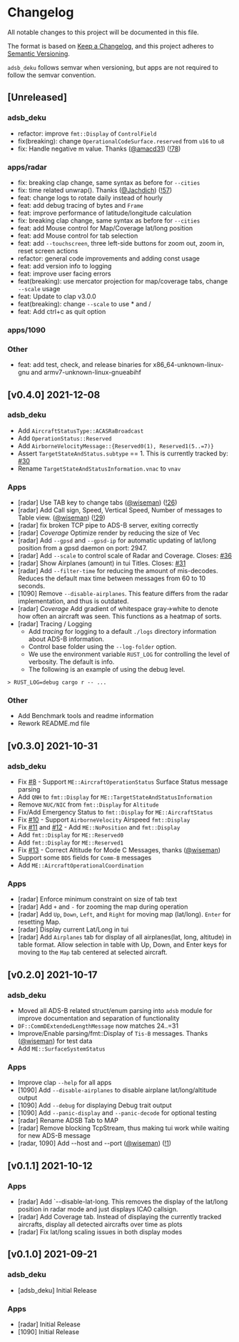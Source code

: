 # Changelog
All notable changes to this project will be documented in this file.

The format is based on [Keep a Changelog](https://keepachangelog.com/en/1.0.0/),
and this project adheres to [Semantic Versioning](https://semver.org/spec/v2.0.0.html).

`adsb_deku` follows semvar when versioning, but apps are not required to follow the semvar convention.

## [Unreleased]

### adsb_deku
- refactor: improve `fmt::Display` of `ControlField`
- fix(breaking): change `OperationalCodeSurface.reserved` from `u16` to `u8`
- fix: Handle negative m value. Thanks ([@amacd31](https://github.com/amacd31)) ([!78](https://github.com/rsadsb/adsb_deku/pull/78))

### apps/radar
- fix: breaking clap change, same syntax as before for `--cities`
- fix: time related unwrap(). Thanks ([@Jachdich](https://github.com/Jachdich)) ([!57](https://github.com/rsadsb/adsb_deku/pull/57))
- feat: change logs to rotate daily instead of hourly
- feat: add debug tracing of bytes and `Frame`
- feat: improve performance of latitude/longitude calculation
- fix: breaking clap change, same syntax as before for `--cities`
- feat: add Mouse control for Map/Coverage lat/long position
- feat: add Mouse control for tab selection
- feat: add `--touchscreen`, three left-side buttons for zoom out, zoom in, reset screen actions
- refactor: general code improvements and adding const usage
- feat: add version info to logging
- feat: improve user facing errors
- feat(breaking): use mercator projection for map/coverage tabs, change `--scale` usage
- feat: Update to clap v3.0.0
- feat(breaking): change `--scale` to use * and /
- feat: Add ctrl+c as quit option

### apps/1090

### Other
- feat: add test, check, and release binaries for x86_64-unknown-linux-gnu and armv7-unknown-linux-gnueabihf

## [v0.4.0] 2021-12-08
### adsb_deku
- Add `AircraftStatusType::ACASRaBroadcast`
- Add `OperationStatus::Reserved`
- Add `AirborneVelocityMessage::{Reserved0(1), Reserved1(5..=7)}`
- Assert `TargetStateAndStatus.subtype` == 1. This is currently tracked by: [#30](https://github.com/wcampbell0x2a/adsb_deku/issues/30)
- Rename `TargetStateAndStatusInformation.vnac` to `vnav`

### Apps
- [radar] Use TAB key to change tabs ([@wiseman](https://github.com/wiseman)) ([!26](https://github.com/wcampbell0x2a/adsb_deku/pull/26))
- [radar] Add Call sign, Speed, Vertical Speed, Number of messages to Table view. ([@wiseman](https://github.com/wiseman)) ([!29](https://github.com/wcampbell0x2a/adsb_deku/pull/29))
- [radar] fix broken TCP pipe to ADS-B server, exiting correctly
- [radar] *Coverage* Optimize render by reducing the size of Vec
- [radar] Add `--gpsd` and `--gpsd-ip` for automatic updating of lat/long position from a gpsd daemon on port: 2947.
- [radar] Add `--scale` to control scale of Radar and Coverage. Closes: [#36](https://github.com/wcampbell0x2a/adsb_deku/issues/36)
- [radar] Show Airplanes (amount) in tui Titles. Closes: [#31](https://github.com/wcampbell0x2a/adsb_deku/issues/31)
- [radar] Add `--filter-time` for reducing the amount of mis-decodes. Reduces the default max time between messages from 60 to 10 seconds.
- [1090] Remove `--disable-airplanes`. This feature differs from the radar implementation, and thus is outdated.
- [radar] *Coverage* Add gradient of whitespace gray->white to denote how often an aircraft was seen. This functions as a heatmap of sorts.
- [radar] Tracing / Logging
    - Add *tracing* for logging to a default `./logs` directory information about ADS-B information.
    - Control base folder using the `--log-folder` option.
    - We use the environment variable `RUST_LOG` for controlling the level of verbosity. The default is info.
    - The following is an example of using the debug level.
```text
> RUST_LOG=debug cargo r -- ...
```

### Other
- Add Benchmark tools and readme information
- Rework README.md file

## [v0.3.0] 2021-10-31
### adsb_deku
- Fix [#8](https://github.com/wcampbell0x2a/adsb_deku/issues/8) - Support `ME::AircraftOperationStatus` Surface Status message parsing
- Add `QNH` to `fmt::Display` for `ME::TargetStateAndStatusInformation`
- Remove `NUC/NIC` from `fmt::Display` for `Altitude`
- Fix/Add Emergency Status to `fmt::Display` for `ME::AircraftStatus`
- Fix [#10](https://github.com/wcampbell0x2a/adsb_deku/issues/10) - Support `AirborneVelocity` Airspeed `fmt::Display`
- Fix [#11](https://github.com/wcampbell0x2a/adsb_deku/issues/11) and [#12](https://github.com/wcampbell0x2a/adsb_deku/issues/12) - Add `ME::NoPosition` and `fmt::Display`
- Add `fmt::Display` for `ME::Reserved0`
- Add `fmt::Display` for `ME::Reserved1`
- Fix [#13](https://github.com/wcampbell0x2a/adsb_deku/issues/13) - Correct Altitude for Mode C Messages, thanks ([@wiseman](https://github.com/wiseman))
- Support some `BDS` fields for `Comm-B` messages
- Add `ME::AircraftOperationalCoordination`

### Apps
- [radar] Enforce minimum constraint on size of tab text
- [radar] Add `+` and `-` for zooming the map during operation
- [radar] Add `Up`, `Down`, `Left`, and `Right` for moving map (lat/long). `Enter` for resetting Map.
- [radar] Display current Lat/Long in tui
- [radar] Add `Airplanes` tab for display of all airplanes(lat, long, altitude) in table format.
Allow selection in table with Up, Down, and Enter keys for moving to the `Map` tab centered at selected aircraft.

## [v0.2.0] 2021-10-17
### adsb_deku
- Moved all ADS-B related struct/enum parsing into `adsb` module for improve documentation and separation of functionality
- `DF::CommDExtendedLengthMessage` now matches 24..=31
- Improve/Enable parsing/fmt::Display of `Tis-B` messages. Thanks ([@wiseman](https://github.com/wiseman)) for test data
- Add `ME::SurfaceSystemStatus`

### Apps
- Improve clap `--help` for all apps
- [1090] Add `--disable-airplanes` to disable airplane lat/long/altitude output
- [1090] Add `--debug` for displaying Debug trait output
- [1090] Add `--panic-display` and `--panic-decode` for optional testing
- [radar] Rename ADSB Tab to MAP
- [radar] Remove blocking TcpStream, thus making tui work while waiting for new ADS-B message
- [radar, 1090] Add --host and --port ([@wiseman](https://github.com/wiseman)) ([!1](https://github.com/wcampbell0x2a/adsb_deku/pull/1))

## [v0.1.1] 2021-10-12
### Apps
- [radar] Add `--disable-lat-long. This removes the display of the lat/long position in radar mode and just displays ICAO callsign.
- [radar] Add Coverage tab. Instead of displaying the currently tracked aircrafts, display all detected aircrafts over time as plots
- [radar] Fix lat/long scaling issues in both display modes

## [v0.1.0] 2021-09-21
### adsb_deku
- [adsb_deku] Initial Release

### Apps
- [radar] Initial Release
- [1090] Initial Release
